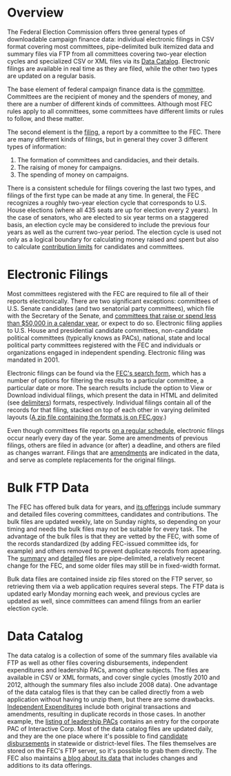 Overview
==========

The Federal Election Commission offers three general types of downloadable campaign finance data: individual electronic filings in CSV format covering most committees, pipe-delimited bulk itemized data and summary files via FTP from all committees covering two-year election cycles and specialized CSV or XML files via its [Data Catalog](http://fec.gov/data/DataCatalog.do?format=html). Electronic filings are available in real time as they are filed, while the other two types are updated on a regular basis.

The base element of federal campaign finance data is the [committee](glossary/committee.md). Committees are the recipient of money and the spenders of money, and there are a number of different kinds of committees. Although most FEC rules apply to all committees, some committees have different limits or rules to follow, and these matter.

The second element is the [filing](glossary/filing.md), a report by a committee to the FEC. There are many different kinds of filings, but in general they cover 3 different types of information:

  1. The formation of committees and candidacies, and their details.
  2. The raising of money for campaigns.
  3. The spending of money on campaigns.
  
There is a consistent schedule for filings covering the last two types, and filings of the first type can be made at any time. In general, the FEC recognizes a roughly two-year election cycle that corresponds to U.S. House elections (where all 435 seats are up for election every 2 years). In the case of senators, who are elected to six year terms on a staggered basis, an election cycle may be considered to include the previous four years as well as the current two-year period. The election cycle is used not only as a logical boundary for calculating money raised and spent but also to calculate [contribution limits](glossary/contribution-limits.md) for candidates and committees.

Electronic Filings
========

Most committees registered with the FEC are required to file all of their reports electronically. There are two significant exceptions: committees of U.S. Senate candidates (and two senatorial party committees), which file with the Secretary of the Senate, and [committees that raise or spend less than $50,000 in a calendar year](http://fec.gov/ans/answers_filing.shtml#Do_I_need_to_file_electronically), or expect to do so. Electronic filing applies to U.S. House and presidential candidate committees, non-candidate political committees (typically knows as PACs), national, state and local political party committees registered with the FEC and individuals or organizations engaged in independent spending. Electronic filing was mandated in 2001.

Electronic filings can be found via the [FEC's search form](http://www.fec.gov/finance/disclosure/efile_search.shtml), which has a number of options for filtering the results to a particular committee, a particular date or more. The search results include the option to View or Download individual filings, which present the data in HTML and delimited (see [delimiters](electronic-filings/delimiters.md)) formats, respectively. Individual filings contain all of the records for that filing, stacked on top of each other in varying delimited layouts ([A zip file containing the formats is on FEC.gov](http://www.fec.gov/elecfil/eFilingFormats.zip).)

Even though committees file reports [on a regular schedule](http://www.fec.gov/info/report_dates.shtml), electronic filings occur nearly every day of the year. Some are amendments of previous filings, others are filed in advance (or after) a deadline, and others are filed as changes warrant. Filings that are [amendments](electronic-filings/amendments.md) are indicated in the data, and serve as complete replacements for the original filings.

Bulk FTP Data
========

The FEC has offered bulk data for years, and [its offerings](http://www.fec.gov/finance/disclosure/ftp_download.shtml) include summary and detailed files covering committees, candidates and contributions. The bulk files are updated weekly, late on Sunday nights, so depending on your timing and needs the bulk files may not be suitable for every task. The advantage of the bulk files is that they are vetted by the FEC, with some of the records standardized (by adding FEC-issued committee ids, for example) and others removed to prevent duplicate records from appearing. The [summary](bulk/summary.md) and [detailed](bulk/detailed.md) files are pipe-delimited, a relatively recent change for the FEC, and some older files may still be in fixed-width format.

Bulk data files are contained inside zip files stored on the FTP server, so retrieving them via a web application requires several steps. The FTP data is updated early Monday morning each week, and previous cycles are updated as well, since committees can amend filings from an earlier election cycle.

Data Catalog
========

The data catalog is a collection of some of the summary files available via FTP as well as other files covering disbursements, independent expenditures and leadership PACs, among other subjects. The files are available in CSV or XML formats, and cover single cycles (mostly 2010 and 2012, although the summary files also include 2008 data). One advantage of the data catalog files is that they can be called directly from a web application without having to unzip them, but there are some drawbacks. [Independent Expenditures](http://fec.gov/data/IndependentExpenditure.do?format=html&election_yr=2012) include both original transactions and amendments, resulting in duplicate records in those cases. In another example, the [listing of leadership PACs](http://fec.gov/data/Leadership.do?format=html&election_yr=2012) contains an entry for the corporate PAC of Interactive Corp. Most of the data catalog files are updated daily, and they are the one place where it's possible to find [candidate disbursements](http://fec.gov/data/CandidateDisbursement.do?format=html&election_yr=2012) in statewide or district-level files. The files themselves are stored on the FEC's FTP server, so it's possible to grab them directly. The FEC also maintains [a blog about its data](http://fec.gov/blog/) that includes changes and additions to its data offerings.